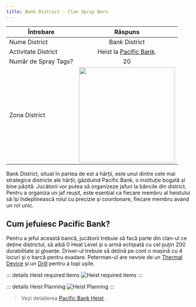 ```yaml
---
title: Bank District - Clan Spray Wars
---
```


| Întrebare | Răspuns |
| ----------- | :-----------: |
| Nume District | Bank District |
| Activitate District | Heist la [Pacific Bank](../../../illegal-activities/robberies/pacific-bank-heist.md). |
| Număr de Spray Tags? | 20 |
| Zona District | <Image src="/assets/images/clans/spray-wars/districts/bank.png" width="256" label="Estul hărții" /> |

Bank District, situat în partea de est a hărții, este unul dintre cele mai strategice districte ale hărții, găzduind Pacific Bank, o instituție bogată și bine păzită. Jucătorii vor putea să organizeze jafuri la băncile din district. Pentru a organiza un jaf reușit, este esențial ca fiecare membru al heistului să își îndeplinească rolul cu precizie și coordonare, fiecare membru avand un rol unic.

## Cum jefuiesc Pacific Bank?

Pentru a jefui această bancă, jucătorii trebuie să facă parte din clan-ul ce deține districtul, să aibă 0 Heat Level și o armă echipată cu cel puțin 200 durabilitate și gloanțe. Driver-ul trebuie să dețină pe cont o mașină cu 4 locuri și o barcă pentru evadare. Peterman-ul are nevoie de un [Thermal Device](../cayo-perico-island.md#crafting-iteme) și un [Drill](../../jobs/tow-truck-driver.md#obiecte-speciale-pentru-activități--șanse-de-găsire) pentru a topi ușile.

::: details Heist required items
   <Image src="/assets/images/clans/spray-wars/districts/bank/Heist-required-items.gif" alt="Heist required items" />
:::

::: details Heist Planning
   <Image src="/assets/images/clans/spray-wars/districts/bank/Heist-planning.gif" alt="Heist Planning" />
:::

> Vezi detalierea [Pacific Bank Heist](../../../illegal-activities/robberies/pacific-bank-heist.md). 
